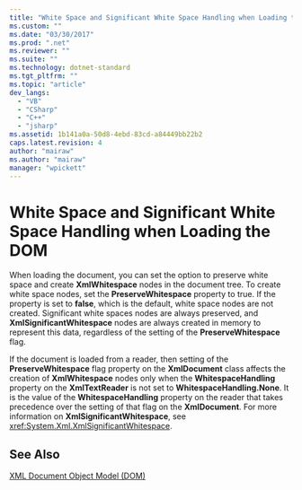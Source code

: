 ```yaml
---
title: "White Space and Significant White Space Handling when Loading the DOM | Microsoft Docs"
ms.custom: ""
ms.date: "03/30/2017"
ms.prod: ".net"
ms.reviewer: ""
ms.suite: ""
ms.technology: dotnet-standard
ms.tgt_pltfrm: ""
ms.topic: "article"
dev_langs: 
  - "VB"
  - "CSharp"
  - "C++"
  - "jsharp"
ms.assetid: 1b141a0a-50d8-4ebd-83cd-a84449bb22b2
caps.latest.revision: 4
author: "mairaw"
ms.author: "mairaw"
manager: "wpickett"
---
```

# White Space and Significant White Space Handling when Loading the DOM
When loading the document, you can set the option to preserve white space and create **XmlWhitespace** nodes in the document tree. To create white space nodes, set the **PreserveWhitespace** property to true. If the property is set to **false**, which is the default, white space nodes are not created. Significant white spaces nodes are always preserved, and **XmlSignificantWhitespace** nodes are always created in memory to represent this data, regardless of the setting of the **PreserveWhitespace** flag.  
  
 If the document is loaded from a reader, then setting of the **PreserveWhitespace** flag property on the **XmlDocument** class affects the creation of **XmlWhitespace** nodes only when the **WhitespaceHandling** property on the **XmlTextReader** is not set to **WhitespaceHandling.None**. It is the value of the **WhitespaceHandling** property on the reader that takes precedence over the setting of that flag on the **XmlDocument**. For more information on **XmlSignificantWhitespace**, see <xref:System.Xml.XmlSignificantWhitespace>.  
  
## See Also  
 [XML Document Object Model (DOM)](../../../../docs/standard/data/xml/xml-document-object-model-dom.md)